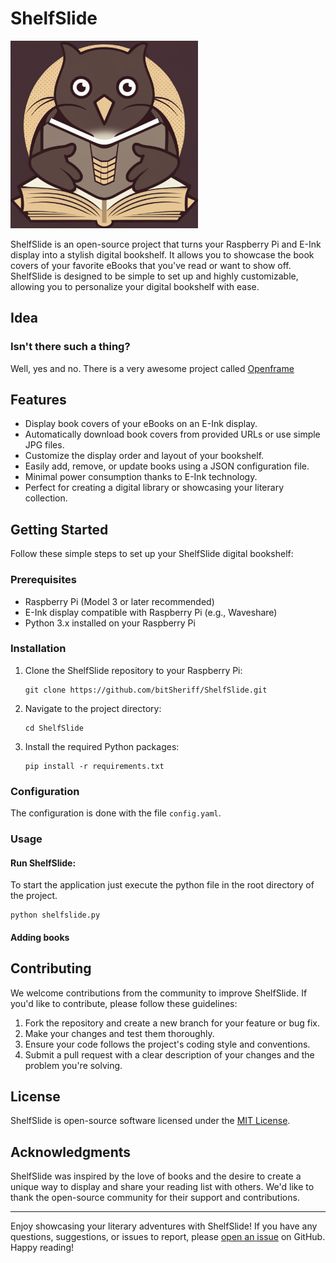 # ShelfSlide

<img src="./doc/logo.jpeg"
     alt="Logo"
     width="300"
/>

ShelfSlide is an open-source project that turns your Raspberry Pi and E-Ink display into a stylish digital bookshelf. It allows you to showcase the book covers of your favorite eBooks that you've read or want to show off. ShelfSlide is designed to be simple to set up and highly customizable, allowing you to personalize your digital bookshelf with ease.

## Idea

### Isn't there such a thing?

Well, yes and no.
There is a very awesome project called [Openframe](https://openframe.io/)

## Features

- Display book covers of your eBooks on an E-Ink display.
- Automatically download book covers from provided URLs or use simple JPG files.
- Customize the display order and layout of your bookshelf.
- Easily add, remove, or update books using a JSON configuration file.
- Minimal power consumption thanks to E-Ink technology.
- Perfect for creating a digital library or showcasing your literary collection.

## Getting Started

Follow these simple steps to set up your ShelfSlide digital bookshelf:

### Prerequisites

- Raspberry Pi (Model 3 or later recommended)
- E-Ink display compatible with Raspberry Pi (e.g., Waveshare)
- Python 3.x installed on your Raspberry Pi

### Installation

1. Clone the ShelfSlide repository to your Raspberry Pi:

   ```shell
   git clone https://github.com/bitSheriff/ShelfSlide.git
   ```

2. Navigate to the project directory:

   ```shell
   cd ShelfSlide
   ```

3. Install the required Python packages:

   ```shell
   pip install -r requirements.txt
   ```

### Configuration

The configuration is done with the file `config.yaml`.

### Usage

#### Run ShelfSlide:

To start the application just execute the python file in the root directory of the project.

```shell
python shelfslide.py
```

#### Adding books

## Contributing

We welcome contributions from the community to improve ShelfSlide. If you'd like to contribute, please follow these guidelines:

1. Fork the repository and create a new branch for your feature or bug fix.
2. Make your changes and test them thoroughly.
3. Ensure your code follows the project's coding style and conventions.
4. Submit a pull request with a clear description of your changes and the problem you're solving.

## License

ShelfSlide is open-source software licensed under the [MIT License](LICENSE).

## Acknowledgments

ShelfSlide was inspired by the love of books and the desire to create a unique way to display and share your reading list with others. We'd like to thank the open-source community for their support and contributions.

---

Enjoy showcasing your literary adventures with ShelfSlide! If you have any questions, suggestions, or issues to report, please [open an issue](https://github.com/bitSheriff/ShelfSlide/issues) on GitHub. Happy reading!
